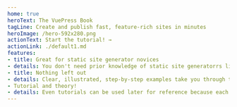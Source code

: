 ```yaml
---
home: true
heroText: The VuePress Book
tagLine: Create and publish fast, feature-rich sites in minutes
heroImage: /hero-592x280.png
actionText: Start the tutorial! →
actionLink: ./default1.md
features:
- title: Great for static site generator novices
- details: You don't need prior knowledge of static site generatorrs like Jekyll or Ghost
- title: Nothing left out
- details: Clear, illustrated, step-by-step examples take you through the process of building a complete site. Nothing's left out.
- Tutorial and theory!
- details: Even tutorials can be used later for reference because each step is explained as you go through
---
```


<!--
# VuePress Book

Read the [VuePress book online](http://vuepressbook.com) at https://www.vuepressbook.com or fork it on [GitHub](https://github.com/tomcam/vuepress.github.io) at https://github.com/tomcam/vuepress.github.io
-->

